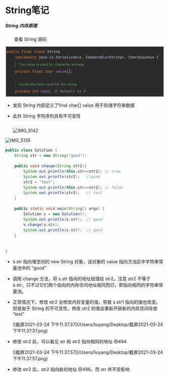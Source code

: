 # String笔记

##### String 内存原理

&ensp;&ensp;&ensp;&ensp;查看 String 源码

<p align="center">
        <img src="https://raw.githubusercontent.com/TortoiseKnightB/Java_notes/main/images/String/1.png" width="500"/>
</p>

- 发现 String 内部定义了final char[] value 用于存储字符串数据

- 此外 String 字符序列具有不可变性

  ```
  
  ```

  ![IMG_5142](/Users/liuyang/Desktop/IMG_5142.PNG)

![IMG_5135](/Users/liuyang/Desktop/IMG_5135.PNG)

```java
public class Solution {
    String str = new String("good");

    public void change(String str2){
        System.out.println(this.str==str2);	// true
        System.out.println(str2);	//good
        str2 = "test";
        System.out.println(this.str==str2);	// false
        System.out.println(str2);	// test
    }

    public static void main(String[] args) {
        Solution s = new Solution();
        System.out.println(s.str);	// good
        s.change(s.str);
        System.out.println(s.str);	// good
    }
  
  
}
```

- s.str 指向堆空间的 new String 对象，该对象的 value 指向方法区中字符串常量池中的 “good”

- 调用 change 方法，将 s.str 指向的地址赋值给 str2。注意 str2 不等于 s.str，只不过它们两个指向的内存空间地址相同而已，即指向相同的字符串常量池。

- 正常情况下，修改 str2 会修改内存变量的值，导致 s.str1 指向的值也改变。但是由于 String 的不可变性，修改 str2 的值会重新开辟新的内存空间存放 “test”

  ![截屏2021-03-24 下午11.37.37](/Users/liuyang/Desktop/截屏2021-03-24 下午11.37.37.png)

- 修改 str2 前，可以看见 str 和 str2 指向相同的地址 @494

  ![截屏2021-03-24 下午11.37.57](/Users/liuyang/Desktop/截屏2021-03-24 下午11.37.57.png)

- 修改 str2 后，str2 指向新的地址 @496。而 str 并不受影响